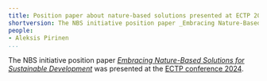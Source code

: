 ```yaml
---
title: Position paper about nature-based solutions presented at ECTP 2024
shortversion: The NBS initiative position paper _Embracing Nature-Based Solutions for Sustainable Development_(https://drive.google.com/file/d/1VMrz_W7Iplr471iffJvTYixo82ZxfazV/view?usp=drive_link) was presented at the [ECTP conference 2024](https://www.ectp.org/ectp-conferences/ectp-conference-2024).
people:
- Aleksis Pirinen
...
```


The NBS initiative position paper [_Embracing Nature-Based Solutions for Sustainable Development_](https://drive.google.com/file/d/1VMrz_W7Iplr471iffJvTYixo82ZxfazV/view?usp=drive_link) was presented at the [ECTP conference 2024](https://www.ectp.org/ectp-conferences/ectp-conference-2024).
